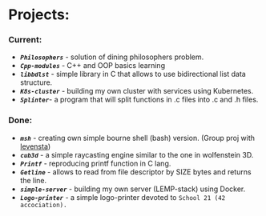# Projects:

### Current:
  * _**`Philosophers`**_ - solution of dining philosophers problem.
  * _**`Cpp-modules`**_ - C++ and OOP basics learning
  * _**`libbdlst`**_ - simple library in C that allows to use bidirectional list data structure.
  * _**`K8s-cluster`**_ - building my own cluster with services using Kubernetes.
  * _**`Splinter`**_- a program that will split functions in .c files into .c and .h files.

### Done:
 * _**`msh`**_ - creating own simple bourne shell (bash) version. (Group proj with [levensta](https://github.com/levensta))
 * _**`cub3d`**_ - a simple raycasting engine similar to the one in wolfenstein 3D.
 * _**`Printf`**_ - reproducing printf function in C lang.
 * _**`Getline`**_ - allows to read from file descriptor by SIZE bytes and returns the line.
 * _**`simple-server`**_ - building my own server (LEMP-stack) using Docker.
 * _**`Logo-printer`**_ - a simple logo-printer devoted to ``` School 21 (42 accociation).  ```
